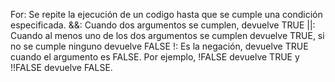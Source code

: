 For: Se repite la ejecución de un codigo hasta que se cumple una condición especificada.
&&: Cuando dos argumentos se cumplen, devuelve TRUE
||: Cuando al menos uno de los dos argumentos se cumplen devuelve TRUE, si no se cumple ninguno devuelve FALSE
!: Es la negación, devuelve TRUE cuando el argumento es FALSE. Por ejemplo, !FALSE devuelve TRUE y !!FALSE devuelve FALSE.

